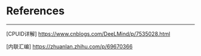 # References

***

[CPUID详解] <https://www.cnblogs.com/DeeLMind/p/7535028.html>

[内联汇编] <https://zhuanlan.zhihu.com/p/69670366>